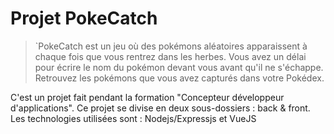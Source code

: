 # Projet PokeCatch

> `PokeCatch est un jeu où des pokémons aléatoires apparaissent à chaque fois que vous rentrez dans les herbes. Vous avez un délai pour écrire le nom du pokémon devant vous avant qu'il ne s'échappe. Retrouvez les pokémons que vous avez capturés dans votre Pokédex.

C'est un projet fait pendant la formation "Concepteur développeur d'applications". Ce projet se divise en deux sous-dossiers : back & front. <br/>
Les technologies utilisées sont : Nodejs/Expressjs et VueJS 